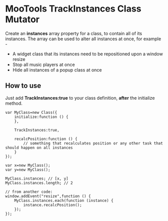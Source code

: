 MooTools TrackInstances Class Mutator
=====================================

Create an **instances** array property for a class, to contain all of its instances. The array can be used to alter all instances at once, for example -

* A widget class that its instances need to be repositioned upon a window resize
* Stop all music players at once
* Hide all instances of a popup class at once

How to use
----------

Just add **TrackInstances:true** to your class definition, **after** the initialize method.


	var MyClass=new Class({
		initialize:function () {
		},

		TrackInstances:true,

		recalcPosition:function () {
			// something that recalculates position or any other task that should happen on all instances
		}
	});

	var x=new MyClass();
	var y=new MyClass();

	MyClass.instances; // [x, y]
	MyClass.instances.length; // 2

	// from another code:
	window.addEvent("resize",function () {
		MyClass.instances.each(function (instance) {
			instance.recalcPosition();
		});
	});